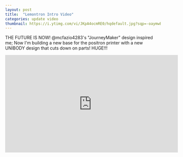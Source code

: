 ```yaml
---
layout: post
title:  "Lemontron Intro Video"
categories: update video
thumbnail: https://i.ytimg.com/vi/JKpA4ocmRE0/hqdefault.jpg?sqp=-oaymwEcCNACELwBSFXyq4qpAw4IARUAAIhCGAFwAcABBg==&rs=AOn4CLD9sDh_53cezHX7XlRGXZxOnGsNzQ
---
```


THE FUTURE IS NOW! @mcfazio4283's "JourneyMaker" design inspired me; Now I'm building a new base for the positron printer with a new UNIBODY design that cuts down on parts! HUGE!!!

<iframe width="560" height="315" src="https://www.youtube.com/embed/JKpA4ocmRE0?si=c3jd8zUL7gOz1vWG" title="YouTube video player" frameborder="0" allow="accelerometer; autoplay; clipboard-write; encrypted-media; gyroscope; picture-in-picture; web-share" referrerpolicy="strict-origin-when-cross-origin" allowfullscreen></iframe>